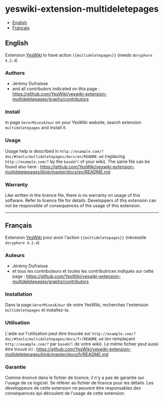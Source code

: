 # yeswiki-extension-multideletepages

 - [English](#english)
 - [Français](#français)

## English

Extension [YesWiki](https://yeswiki.net/) to have action `{{multideletepages}}` (needs `doryphore 4.2.4`)

### Authors

 - Jérémy Dufraisse
 - and all contributors indicated on this page : <https://github.com/YesWiki/yeswiki-extension-multideletepages/graphs/contributors>

### Install

In page `GererMisesAJour` on your YesWiki website, search extension `multideletepages` and install it.

### Usage

Usage help is described in `http://example.com/?doc/#tools/multideletepages/docs/en/README.md` (replacing `http://example.com/?` by the `baseUrl` of your wiki). The same file can be found also here : https://github.com/YesWiki/yeswiki-extension-multideletepages/blob/master/docs/en/README.md

### Warranty

Like written in the licence file, there is no warranty on usage of this software. Refer to licence file for details.
Developpers of this extension can not be responsible of consequences of the usage of this extension.

----

## Français

Extension [YesWiki](https://yeswiki.net/) pour avoir l'action `{{multideletepages}}` (nécessite `doryphore 4.2.4`)

### Auteurs

 - Jérémy Dufraisse
 - et tous les contributeurs et toutes les contributrices indiqués sur cette page : <https://github.com/YesWiki/yeswiki-extension-multideletepages/graphs/contributors>

### Installation

Dans la page `GererMisesAJour` de votre YesWiki, recherchez l'extension `multideletepages` et installez-la.

### Utilisation

L'aide sur l'utilisation peut être trouvée sur `http://example.com/?doc/#tools/multideletepages/docs/fr/README.md` (en remplaçant `http://example.com/?` par `baseUrl` de votre wiki). Le même fichier peut aussi être trouvé ici : https://github.com/YesWiki/yeswiki-extension-multideletepages/blob/master/docs/fr/README.md

### Garantie

Comme énoncé dans le fichier de licence, il n'y a pas de garantie sur l'usage de ce logiciel. Se référer au fichier de licence pour les détails.
Les développeurs de cette extension ne peuvent être responsables des conséquences qui découlent de l'usage de cette extension.